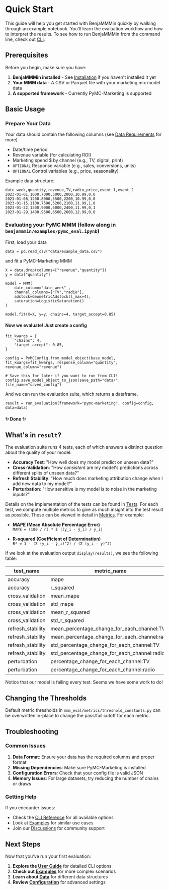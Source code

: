 # Quick Start

This guide will help you get started with BenjaMMMin quickly by walking through an example notebook. You'll learn the evaluation workflow and how to interpret the results. To see how to run BenjaMMMin from the command line, check out [CLI](../user-guide/cli.md).

## Prerequisites

Before you begin, make sure you have:

1. **BenjaMMMin installed** - See [Installation](installation.md) if you haven't installed it yet
2. **Your MMM data** - A CSV or Parquet file with your marketing mix model data
3. **A supported framework** - Currently PyMC-Marketing is supported

## Basic Usage

### Prepare Your Data

Your data should contain the following columns (see [Data Requirements](../user-guide/data.md#data-requirements) for more)

* Date/time period
* Revenue variable (for calculating ROI)
* Marketing spend $ by channel (e.g., TV, digital, print)
* `OPTIONAL` Response variable (e.g., sales, conversions, units)
* `OPTIONAL` Control variables (e.g., price, seasonality)

Example data structure:

```csv
date_week,quantity,revenue,TV,radio,price,event_1,event_2
2023-01-01,1000,7000,5000,2000,10.99,0,0
2023-01-08,1200,8000,5500,2200,10.99,0,0
2023-01-15,1100,7500,5200,2100,11.99,1,0
2023-01-22,1300,9000,6000,2400,11.99,0,1
2023-01-29,1400,9500,6500,2600,12.99,0,0
```

### Evaluating your PyMC MMM (follow along in `benjammmin/examples/pymc_eval.ipynb`)
First, load your data
```jupyter
data = pd.read_csv("data/example_data.csv")
```

and fit a PyMC-Marketing MMM
```jupyter
X = data.drop(columns=["revenue","quantity"])
y = data["quantity"]

model = MMM(
    date_column="date_week" ,
    channel_columns=["TV","radio"],
    adstock=GeometricAdstock(l_max=4),
    saturation=LogisticSaturation()
)

model.fit(X=X, y=y, chains=4, target_accept=0.85)
```

#### Now we evaluate! Just create a config
```jupyter
fit_kwargs = { 
    "chains": 4,
    "target_accept": 0.85,
}

config = PyMCConfig.from_model_object(base_model, fit_kwargs=fit_kwargs, response_column="quantity", revenue_column="revenue")

# Save this for later if you want to run from CLI!
config.save_model_object_to_json(save_path="data/", file_name="saved_config")
```

And we can run the evaluation suite, which returns a dataframe.
```jupyter
result = run_evaluation(framework="pymc-marketing", config=config, data=data)
```
#### ✨ Done ✨

## What's in `result`?

The evaluation suite runs 4 tests, each of which answers a distinct question about the quality of your model: 

* **Accuracy Test**: "How well does my model predict on unseen data?"
* **Cross-Validation**: "How *consistent* are my model's predictions across different splits of unseen data?"
* **Refresh Stability**: "How much does marketing attribution change when I add new data to my model?"
* **Perturbation**: "How sensitive is my model is to noise in the marketing inputs?"

Details on the implementation of the tests can be found in [Tests](../user-guide/tests.md). For each test, we compute multiple metrics to give as much insight into the test result as possible. These can be viewed in detail in [Metrics](../user-guide/metrics.md). For example:

* **MAPE (Mean Absolute Percentage Error)**  
  `MAPE = (100 / n) * Σ |(y_i - ŷ_i) / y_i|`

* **R-squared (Coefficient of Determination)**  
  `R² = 1 - (Σ (y_i - ŷ_i)^2) / (Σ (y_i - ȳ)^2)`


If we look at the evaluation output ```display(results)```, we see the following table:

|     test_name     |                  metric_name                  | metric_value | metric_pass |
|-------------------|-----------------------------------------------|--------------|-------------|
| accuracy          | mape                                          | 0.121        | False       |
| accuracy          | r_squared                                     | -0.547       | False       |
| cross_validation  | mean_mape                                     | 0.084        | False       |
| cross_validation  | std_mape                                      | 0.058        | False       |
| cross_validation  | mean_r_squared                                | -7.141       | False       |
| cross_validation  | std_r_squared                                 | 9.686        | False       |
| refresh_stability | mean_percentage_change_for_each_channel:TV    | 0.021        | False       |
| refresh_stability | mean_percentage_change_for_each_channel:radio | 0.369        | False       |
| refresh_stability | std_percentage_change_for_each_channel:TV     | 0.021        | False       |
| refresh_stability | std_percentage_change_for_each_channel:radio  | 0.397        | False       |
| perturbation      | percentage_change_for_each_channel:TV         | 0.005        | False       |
| perturbation      | percentage_change_for_each_channel:radio      | 0.112        | False       |


Notice that our model is failing every test. Seems we have some work to do!

## Changing the Thresholds
Default metric thresholds in `mmm_eval/metrics/threshold_constants.py` can be overwritten in-place to change the pass/fail cutoff for each metric.

## Troubleshooting

### Common Issues

1. **Data Format**: Ensure your data has the required columns and proper format
2. **Missing Dependencies**: Make sure PyMC-Marketing is installed
3. **Configuration Errors**: Check that your config file is valid JSON
4. **Memory Issues**: For large datasets, try reducing the number of chains or draws

### Getting Help

If you encounter issues:

* Check the [CLI Reference](../user-guide/cli.md) for all available options
* Look at [Examples](../examples/basic-usage.md) for similar use cases
* Join our [Discussions](https://github.com/Mutiny-Group/mmm-eval/discussions) for community support

## Next Steps

Now that you've run your first evaluation:

1. **Explore the [User Guide](../user-guide/cli.md)** for detailed CLI options
2. **Check out [Examples](../examples/basic-usage.md)** for more complex scenarios
3. **Learn about [Data](../user-guide/data.md)** for different data structures
4. **Review [Configuration](../user-guide/configuration.md)** for advanced settings